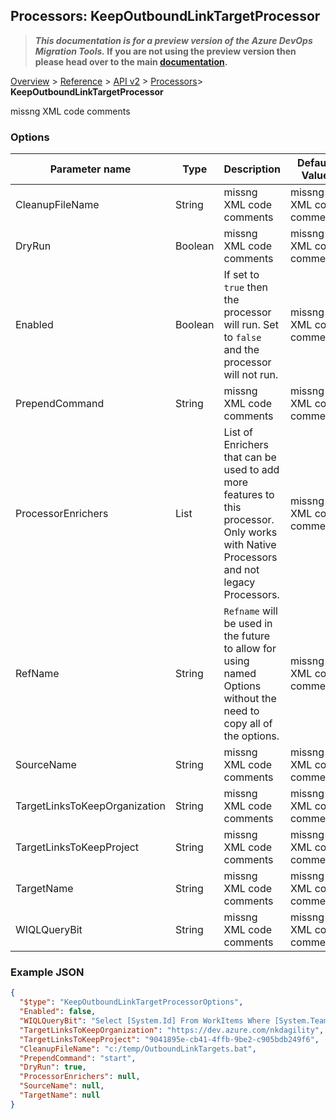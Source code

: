 ## Processors: KeepOutboundLinkTargetProcessor

>**_This documentation is for a preview version of the Azure DevOps Migration Tools._ If you are not using the preview version then please head over to the main [documentation](https://nkdagility.com/docs/azure-devops-migration-tools).**

[Overview](/docs/index.md) > [Reference](/docs/Reference/index.md) > [API v2](/docs/Reference/v2/index.md) > [Processors](/docs/Reference/v2/Processors/index.md)> **KeepOutboundLinkTargetProcessor**

missng XML code comments

### Options

| Parameter name         | Type    | Description                              | Default Value                            |
|------------------------|---------|------------------------------------------|------------------------------------------|
| CleanupFileName | String | missng XML code comments | missng XML code comments |
| DryRun | Boolean | missng XML code comments | missng XML code comments |
| Enabled | Boolean | If set to `true` then the processor will run. Set to `false` and the processor will not run. | missng XML code comments |
| PrependCommand | String | missng XML code comments | missng XML code comments |
| ProcessorEnrichers | List | List of Enrichers that can be used to add more features to this processor. Only works with Native Processors and not legacy Processors. | missng XML code comments |
| RefName | String | `Refname` will be used in the future to allow for using named Options without the need to copy all of the options. | missng XML code comments |
| SourceName | String | missng XML code comments | missng XML code comments |
| TargetLinksToKeepOrganization | String | missng XML code comments | missng XML code comments |
| TargetLinksToKeepProject | String | missng XML code comments | missng XML code comments |
| TargetName | String | missng XML code comments | missng XML code comments |
| WIQLQueryBit | String | missng XML code comments | missng XML code comments |


### Example JSON

```JSON
{
  "$type": "KeepOutboundLinkTargetProcessorOptions",
  "Enabled": false,
  "WIQLQueryBit": "Select [System.Id] From WorkItems Where [System.TeamProject] = @project and not [System.WorkItemType] contains 'Test Suite, Test Plan,Shared Steps,Shared Parameter,Feedback Request'",
  "TargetLinksToKeepOrganization": "https://dev.azure.com/nkdagility",
  "TargetLinksToKeepProject": "9041895e-cb41-4ffb-9be2-c905bdb249f6",
  "CleanupFileName": "c:/temp/OutboundLinkTargets.bat",
  "PrependCommand": "start",
  "DryRun": true,
  "ProcessorEnrichers": null,
  "SourceName": null,
  "TargetName": null
}
```